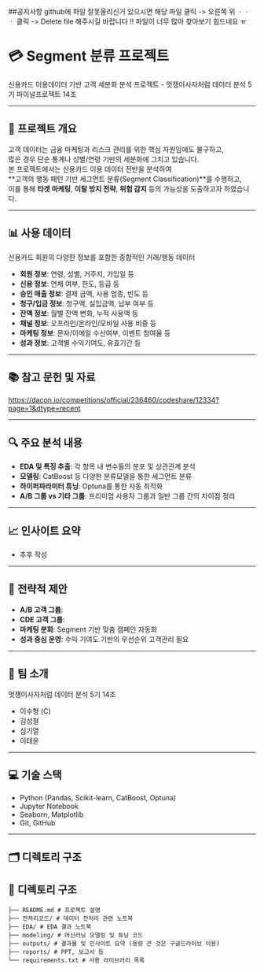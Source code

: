 ##공지사항
github에 파일 잘못올리신거 있으시면 
해당 파일 클릭 -> 오른쪽 위 ㆍㆍㆍ 클릭 ->  Delete file 해주시길 바랍니다 !!
파일이 너무 많아 찾아보기 힘드네요 ㅠ


# 💳 Segment 분류 프로젝트  
신용카드 이용데이터 기반 고객 세분화 분석 프로젝트 - 멋쟁이사자처럼 데이터 분석 5기 파이널프로젝트 14조

---

## 📌 프로젝트 개요
고객 데이터는 금융 마케팅과 리스크 관리를 위한 핵심 자원임에도 불구하고,  
많은 경우 단순 통계나 성별/연령 기반의 세분화에 그치고 있습니다.  
본 프로젝트에서는 신용카드 이용 데이터 전반을 분석하여  
**고객의 행동 패턴 기반 세그먼트 분류(Segment Classification)**를 수행하고,  
이를 통해 **타겟 마케팅**, **이탈 방지 전략**, **위험 감지** 등의 가능성을 도출하고자 하였습니다.

---

## 📊 사용 데이터
신용카드 회원의 다양한 정보를 포함한 종합적인 거래/행동 데이터

- **회원 정보**: 연령, 성별, 거주지, 가입일 등
- **신용 정보**: 연체 여부, 한도, 등급 등
- **승인 매출 정보**: 결제 금액, 사용 업종, 빈도 등
- **청구/입금 정보**: 청구액, 실입금액, 납부 여부 등
- **잔액 정보**: 월별 잔액 변화, 누적 사용액 등
- **채널 정보**: 오프라인/온라인/모바일 사용 비중 등
- **마케팅 정보**: 문자/이메일 수신여부, 이벤트 참여율 등
- **성과 정보**: 고객별 수익기여도, 유효기간 등

---

## 📚 참고 문헌 및 자료
  https://dacon.io/competitions/official/236460/codeshare/12334?page=1&dtype=recent

---

## 🔍 주요 분석 내용

- **EDA 및 특징 추출**: 각 항목 내 변수들의 분포 및 상관관계 분석
- **모델링**: CatBoost 등 다양한 분류모델을 통한 세그먼트 분류
- **하이퍼파라미터 튜닝**: Optuna를 통한 자동 최적화
- **A/B 그룹 vs 기타 그룹**: 프리미엄 사용자 그룹과 일반 그룹 간의 차이점 정리

---

## 📈 인사이트 요약
- 추후 작성

---

## 🧩 전략적 제안
- **A/B 고객 그룹**: 
- **CDE 고객 그룹**: 
- **마케팅 분화**: Segment 기반 맞춤 캠페인 자동화
- **성과 중심 운영**: 수익 기여도 기반의 우선순위 고객관리 필요

---

## 👤 팀 소개
멋쟁이사자처럼 데이터 분석 5기 14조

- 이수형 (C)
- 김성철
- 심기열
- 이태윤

---

## 💻 기술 스택
- Python (Pandas, Scikit-learn, CatBoost, Optuna)
- Jupyter Notebook
- Seaborn, Matplotlib
- Git, GitHub

---

## 🗂 디렉토리 구조

## 📁 디렉토리 구조

```
├── README.md # 프로젝트 설명
├── 전처리코드/ # 데이터 전처리 관련 노트북
├── EDA/ # EDA 결과 노트북
├── modeling/ # 머신러닝 모델링 및 튜닝 코드
├── outputs/ # 결과물 및 인사이트 요약 (용량 큰 것은 구글드라이브 이용)
├── reports/ # PPT, 보고서 등
└── requirements.txt # 사용 라이브러리 목록
```















